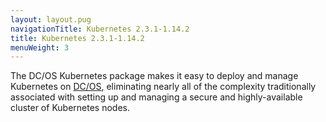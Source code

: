 ```yaml
---
layout: layout.pug
navigationTitle: Kubernetes 2.3.1-1.14.2
title: Kubernetes 2.3.1-1.14.2
menuWeight: 3
---
```


The DC/OS Kubernetes package makes it easy to deploy and manage Kubernetes on [DC/OS](https://mesosphere.com/product/), eliminating nearly all of the complexity traditionally associated with setting up and managing a secure and highly-available cluster of Kubernetes nodes.
